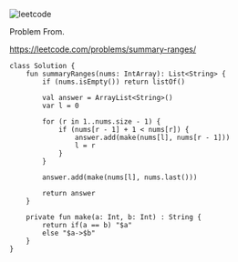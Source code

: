 ![leetcode](https://github.com/MYKIM95/LeetcodeDaily/assets/77060863/e83f1838-0fac-4a67-8b7b-ea1836942321)

Problem From.

https://leetcode.com/problems/summary-ranges/

```
class Solution {
    fun summaryRanges(nums: IntArray): List<String> {
        if (nums.isEmpty()) return listOf()
        
        val answer = ArrayList<String>()
        var l = 0
        
        for (r in 1..nums.size - 1) {
            if (nums[r - 1] + 1 < nums[r]) {
                answer.add(make(nums[l], nums[r - 1]))
                l = r
            }
        }
        
        answer.add(make(nums[l], nums.last()))
        
        return answer
    }
    
    private fun make(a: Int, b: Int) : String {
        return if(a == b) "$a"
        else "$a->$b"
    }
}
```
